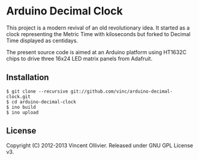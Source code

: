 Arduino Decimal Clock
=====================

This project is a modern revival of an old revolutionary idea. It started as a
clock representing the Metric Time with kiloseconds but forked to Decimal Time
displayed as centidays.

The present source code is aimed at an Arduino platform using HT1632C chips to
drive three 16x24 LED matrix panels from Adafruit.

Installation
------------

    $ git clone --recursive git://github.com/vinc/arduino-decimal-clock.git
    $ cd arduino-decimal-clock
    $ ino build
    $ ino upload


License
-------

Copyright (C) 2012-2013 Vincent Ollivier. Released under GNU GPL License v3.
